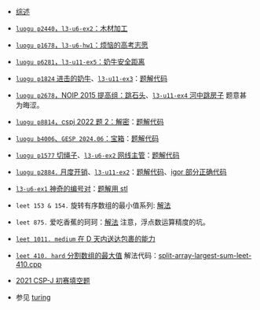 

- [综述](二分搜索最佳-综述.md)

- [`luogu p2440`，`l3-u6-ex2`：木材加工](二分搜索-luogu-p2440-木材加工.md)
- [`luogu p1678`，`l3-u6-hw1`：烦恼的高考志愿](luogu-p1678-高考志愿.md)
- [`luogu p6281`，`l3-u11-ex5`：奶牛安全距离](二分搜索-luogu-p6281-社交距离.md)
- [`luogu p1824` 进击的奶牛](https://www.luogu.com.cn/problem/P1824)、[`l3-u11-ex3`](https://oj.youdao.com/course/12/59/1#/1/8194)：[题解代码](code/cows-max-safe-interval-luogu-p1824.cpp)
- [`luogu p2678`，NOIP 2015 提高组：跳石头](https://www.luogu.com.cn/problem/P2678)、[`l3-u11-ex4` 河中跳房子](https://oj.youdao.com/course/12/59/1#/1/8195) 题意甚为晦涩。
- [`luogu p8814`，cspj 2022 题 2：解密](https://www.luogu.com.cn/problem/P8814)：[题解代码](code/luogu-p8814-2022j2-bsearch.cpp)
- [`luogu b4006`、`GESP 2024.06`：宝箱](https://www.luogu.com.cn/problem/B4006)：[题解代码](code/luogu-b4006-gesp4-2024.06-treasures.cpp)
- [`luogu p1577` 切绳子](https://www.luogu.com.cn/problem/P1577)、[`l3-u6-ex2` 网线主管](https://oj.youdao.com/course/12/54/2#/1/8259)：[题解代码]()
- [`luogu p2884.` 月度开销](https://www.luogu.com.cn/problem/P2884)、[`l3-u11-ex2`](https://oj.youdao.com/course/12/59/2#/1/8198)：[题解代码](code/luogu-p2884-monthly-expense.cpp)、[igor 部分正确代码](code/luogu-p2884-monthly-expense-igor-turing.cpp)

- [`l3-u6-ex1` 神奇的编号对](https://oj.youdao.com/course/12/54/1#/1/8253)：[题解用 stl](code/index-pairs-l3-u6-ex1.cpp) 

- `leet 153 & 154.` 旋转有序数组的最小值系列: [解法](二分搜索-leet-153-154-旋转数组两题.md)
- `leet 875.` 爱吃香蕉的珂珂：[解法](leet-875-爱吃香蕉的珂珂.md) 注意，浮点数运算精度的坑。
- [`leet 1011. medium` 在 D 天内送达包裹的能力](https://leetcode.cn/problems/capacity-to-ship-packages-within-d-days/)
- [`leet 410. hard` 分割数组的最大值](https://leetcode.cn/problems/split-array-largest-sum/) 解法代码：[split-array-largest-sum-leet-410.cpp](code/split-array-largest-sum-leet-410.cpp)

- [2021 CSP-J 初赛填空题](二分搜索-矩形-cspj-2021初赛填空.md)

- 参见 [turing](../little-turing/README.md)